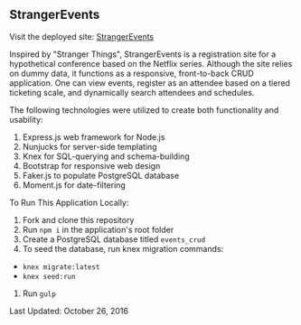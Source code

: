 ## StrangerEvents
Visit the deployed site: [StrangerEvents](http://strangerevents.herokuapp.com)

Inspired by "Stranger Things", StrangerEvents is a registration site for a hypothetical conference based on the Netflix series. Although the site relies on dummy data, it functions as a responsive, front-to-back CRUD application. One can view events, register as an attendee based on a tiered ticketing scale, and dynamically search attendees and schedules.

The following technologies were utilized to create both functionality and usability:
1. Express.js web framework for Node.js
1. Nunjucks for server-side templating
1. Knex for SQL-querying and schema-building
1. Bootstrap for responsive web design
1. Faker.js to populate PostgreSQL database
1. Moment.js for date-filtering

To Run This Application Locally:

1. Fork and clone this repository
1. Run ```npm i``` in the application's root folder
1. Create a PostgreSQL database titled ```events_crud```
1. To seed the database, run knex migration commands:
  - ```knex migrate:latest```
  - ```knex seed:run```
1. Run ```gulp```  

Last Updated: October 26, 2016
